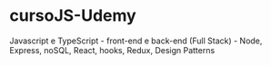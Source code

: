 # cursoJS-Udemy
Javascript e TypeScript - front-end e back-end (Full Stack) - Node, Express, noSQL, React, hooks, Redux, Design Patterns
